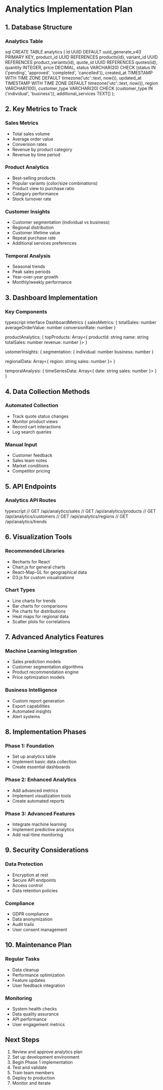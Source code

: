 # Analytics Implementation Plan

## 1. Database Structure

### Analytics Table

sql
CREATE TABLE analytics (
id UUID DEFAULT uuid_generate_v4() PRIMARY KEY,
product_id UUID REFERENCES products(id),
variant_id UUID REFERENCES product_variants(id),
quote_id UUID REFERENCES quotes(id),
quantity INTEGER,
price DECIMAL,
status VARCHAR(20) CHECK (status IN ('pending', 'approved', 'completed', 'cancelled')),
created_at TIMESTAMP WITH TIME ZONE DEFAULT timezone('utc'::text, now()),
updated_at TIMESTAMP WITH TIME ZONE DEFAULT timezone('utc'::text, now()),
region VARCHAR(100),
customer_type VARCHAR(20) CHECK (customer_type IN ('individual', 'business')),
additional_services TEXT[]
);

## 2. Key Metrics to Track

### Sales Metrics

- Total sales volume
- Average order value
- Conversion rates
- Revenue by product category
- Revenue by time period

### Product Analytics

- Best-selling products
- Popular variants (color/size combinations)
- Product view to purchase ratio
- Category performance
- Stock turnover rate

### Customer Insights

- Customer segmentation (individual vs business)
- Regional distribution
- Customer lifetime value
- Repeat purchase rate
- Additional services preferences

### Temporal Analysis

- Seasonal trends
- Peak sales periods
- Year-over-year growth
- Monthly/weekly performance

## 3. Dashboard Implementation

### Key Components

typescript
interface DashboardMetrics {
salesMetrics: {
totalSales: number
averageOrderValue: number
conversionRate: number
}

productAnalytics: {
topProducts: Array<{
productId: string
name: string
totalSales: number
revenue: number
}>
}

ustomerInsights: {
segmentation: {
individual: number
business: number
}

regionalData: Array<{
region: string
sales: number
}>
}

temporalAnalysis: {
timeSeriesData: Array<{
date: string
sales: number
}>
}
}

## 4. Data Collection Methods

### Automated Collection

- Track quote status changes
- Monitor product views
- Record cart interactions
- Log search queries

### Manual Input

- Customer feedback
- Sales team notes
- Market conditions
- Competitor pricing

## 5. API Endpoints

### Analytics API Routes

typescript
// GET /api/analytics/sales
// GET /api/analytics/products
// GET /api/analytics/customers
// GET /api/analytics/regions
// GET /api/analytics/trends

## 6. Visualization Tools

### Recommended Libraries

- Recharts for React
- Chart.js for general charts
- React-Map-GL for geographical data
- D3.js for custom visualizations

### Chart Types

- Line charts for trends
- Bar charts for comparisons
- Pie charts for distributions
- Heat maps for regional data
- Scatter plots for correlations

## 7. Advanced Analytics Features

### Machine Learning Integration

- Sales prediction models
- Customer segmentation algorithms
- Product recommendation engine
- Price optimization models

### Business Intelligence

- Custom report generation
- Export capabilities
- Automated insights
- Alert systems

## 8. Implementation Phases

### Phase 1: Foundation

- Set up analytics table
- Implement basic data collection
- Create essential dashboards

### Phase 2: Enhanced Analytics

- Add advanced metrics
- Implement visualization tools
- Create automated reports

### Phase 3: Advanced Features

- Integrate machine learning
- Implement predictive analytics
- Add real-time monitoring

## 9. Security Considerations

### Data Protection

- Encryption at rest
- Secure API endpoints
- Access control
- Data retention policies

### Compliance

- GDPR compliance
- Data anonymization
- Audit trails
- User consent management

## 10. Maintenance Plan

### Regular Tasks

- Data cleanup
- Performance optimization
- Feature updates
- User feedback integration

### Monitoring

- System health checks
- Data quality assurance
- API performance
- User engagement metrics

## Next Steps

1. Review and approve analytics plan
2. Set up development environment
3. Begin Phase 1 implementation
4. Test and validate
5. Train team members
6. Deploy to production
7. Monitor and iterate
